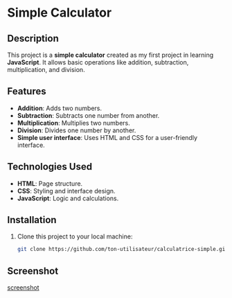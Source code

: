 # Simple Calculator

## Description

This project is a **simple calculator** created as my first project in learning **JavaScript**. It allows basic operations like addition, subtraction, multiplication, and division.

## Features

- **Addition**: Adds two numbers.
- **Subtraction**: Subtracts one number from another.
- **Multiplication**: Multiplies two numbers.
- **Division**: Divides one number by another.
- **Simple user interface**: Uses HTML and CSS for a user-friendly interface.

## Technologies Used

- **HTML**: Page structure.
- **CSS**: Styling and interface design.
- **JavaScript**: Logic and calculations.

## Installation

1. Clone this project to your local machine:

   ```bash
   git clone https://github.com/ton-utilisateur/calculatrice-simple.git

## Screenshot
[screenshot](blepoutre/calculatorJS/assets/image.jpg)
